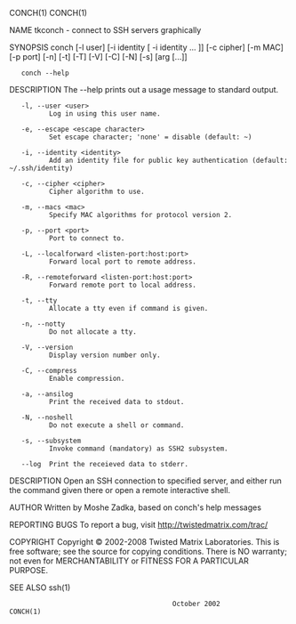 CONCH(1)                                                                                      CONCH(1)

NAME
       tkconch - connect to SSH servers graphically

SYNOPSIS
       conch [-l user] [-i identity [ -i identity ... ]] [-c cipher] [-m MAC] [-p port] [-n] [-t] [-T]
       [-V] [-C] [-N] [-s] [arg [...]]

       conch --help

DESCRIPTION
       The --help prints out a usage message to standard output.

       -l, --user <user>
              Log in using this user name.

       -e, --escape <escape character>
              Set escape character; 'none' = disable (default: ~)

       -i, --identity <identity>
              Add an identity file for public key authentication (default: ~/.ssh/identity)

       -c, --cipher <cipher>
              Cipher algorithm to use.

       -m, --macs <mac>
              Specify MAC algorithms for protocol version 2.

       -p, --port <port>
              Port to connect to.

       -L, --localforward <listen-port:host:port>
              Forward local port to remote address.

       -R, --remoteforward <listen-port:host:port>
              Forward remote port to local address.

       -t, --tty
              Allocate a tty even if command is given.

       -n, --notty
              Do not allocate a tty.

       -V, --version
              Display version number only.

       -C, --compress
              Enable compression.

       -a, --ansilog
              Print the received data to stdout.

       -N, --noshell
              Do not execute a shell or command.

       -s, --subsystem
              Invoke command (mandatory) as SSH2 subsystem.

       --log  Print the receieved data to stderr.

DESCRIPTION
       Open an SSH connection to specified server, and either run the command given there  or  open  a
       remote interactive shell.

AUTHOR
       Written by Moshe Zadka, based on conch's help messages

REPORTING BUGS
       To report a bug, visit http://twistedmatrix.com/trac/

COPYRIGHT
       Copyright © 2002-2008 Twisted Matrix Laboratories.
       This  is  free software; see the source for copying conditions.  There is NO warranty; not even
       for MERCHANTABILITY or FITNESS FOR A PARTICULAR PURPOSE.

SEE ALSO
       ssh(1)

                                             October 2002                                     CONCH(1)

